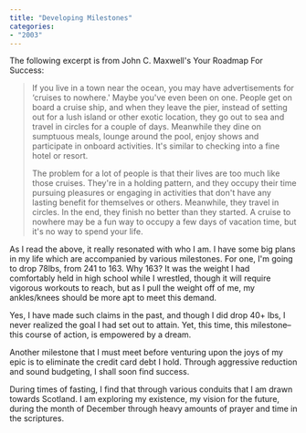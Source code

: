 ```yaml
---
title: "Developing Milestones"
categories:
- "2003"
---
```


The following excerpt is from John C. Maxwell's Your Roadmap For Success:

> If you live in a town near the ocean, you may have advertisements for ‘cruises to nowhere.' Maybe you've even been on one. People get on board a cruise ship, and when they leave the pier, instead of setting out for a lush island or other exotic location, they go out to sea and travel in circles for a couple of days. Meanwhile they dine on sumptuous meals, lounge around the pool, enjoy shows and participate in onboard activities. It's similar to checking into a fine hotel or resort.
> 
>The problem for a lot of people is that their lives are too much like those cruises. They're in a holding pattern, and they occupy their time pursuing pleasures or engaging in activities that don't have any lasting benefit for themselves or others. Meanwhile, they travel in circles. In the end, they finish no better than they started. A cruise to nowhere may be a fun way to occupy a few days of vacation time, but it's no way to spend your life.

As I read the above, it really resonated with who I am. I have some big plans in my life which are accompanied by various milestones. For one, I'm going to drop 78lbs, from 241 to 163. Why 163? It was the weight I had comfortably held in high school while I wrestled, though it will require vigorous workouts to reach, but as I pull the weight off of me, my ankles/knees should be more apt to meet this demand.

Yes, I have made such claims in the past, and though I did drop 40+ lbs, I never realized the goal I had set out to attain. Yet, this time, this milestone– this course of action, is empowered by a dream.

Another milestone that I must meet before venturing upon the joys of my epic is to eliminate the credit card debt I hold. Through aggressive reduction and sound budgeting, I shall soon find success.

During times of fasting, I find that through various conduits that I am drawn towards Scotland. I am exploring my existence, my vision for the future, during the month of December through heavy amounts of prayer and time in the scriptures.
